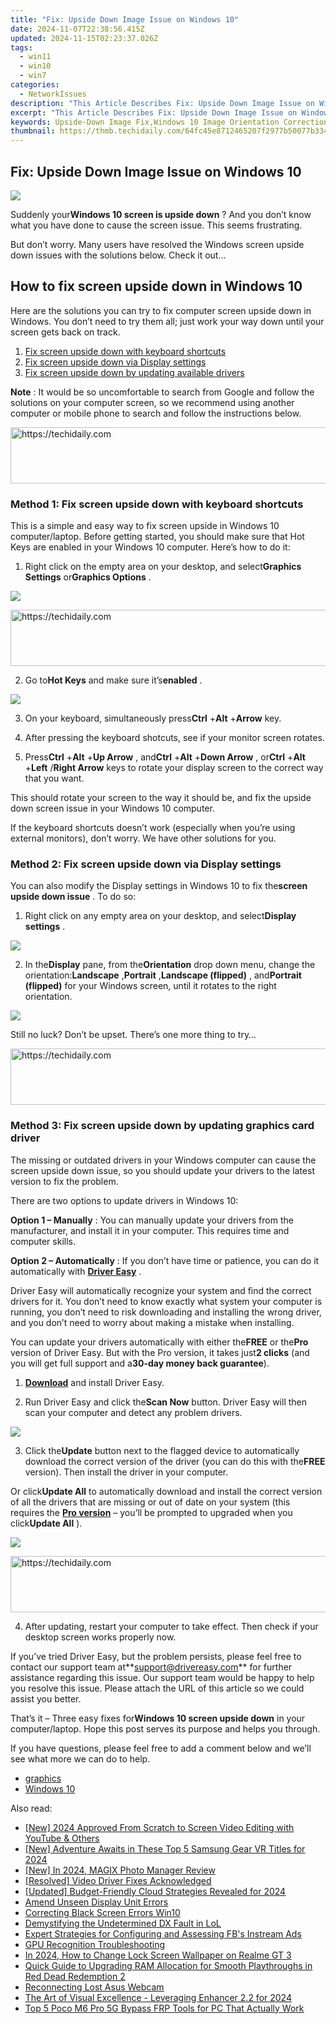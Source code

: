```yaml
---
title: "Fix: Upside Down Image Issue on Windows 10"
date: 2024-11-07T22:38:56.415Z
updated: 2024-11-15T02:23:37.026Z
tags:
  - win11
  - win10
  - win7
categories:
  - NetworkIssues
description: "This Article Describes Fix: Upside Down Image Issue on Windows 10"
excerpt: "This Article Describes Fix: Upside Down Image Issue on Windows 10"
keywords: Upside-Down Image Fix,Windows 10 Image Orientation Correction,Reverse Image Issue on PC,Correct Images in Windows Environment,Image Rotation Troubleshooting,Windows 10 Image Alignment Tips,Fixing Orientation Errors in Windows Desktop Photos
thumbnail: https://thmb.techidaily.com/64fc45e8712465207f2977b50077b33434cfc78bbcc61824e624b36663dd238a.jpg
---
```


## Fix: Upside Down Image Issue on Windows 10

![](https://images.drivereasy.com/wp-content/uploads/2018/06/img_5b16649a9fba1.jpg)

 Suddenly your**Windows 10 screen is upside down** ? And you don’t know what you have done to cause the screen issue. This seems frustrating.

 But don’t worry. Many users have resolved the Windows screen upside down issues with the solutions below. Check it out…

## How to fix screen upside down in Windows 10

 Here are the solutions you can try to fix computer screen upside down in Windows. You don’t need to try them all; just work your way down until your screen gets back on track.

1. [Fix screen upside down with keyboard shortcuts](#Fix1)
2. [Fix screen upside down via Display settings](#Fix2)
3. [Fix screen upside down by updating available drivers](#Fix3)

**Note** : It would be so uncomfortable to search from Google and follow the solutions on your computer screen, so we recommend using another computer or mobile phone to search and follow the instructions below.

<!-- affiliate ads begin -->
<a href="https://ephamedtechinc.pxf.io/c/5597632/2137202/26400" target="_top" id="2137202">
  <img src="//a.impactradius-go.com/display-ad/26400-2137202" border="0" alt="https://techidaily.com" width="728" height="90"/>
</a>
<img height="0" width="0" src="https://ephamedtechinc.pxf.io/i/5597632/2137202/26400" style="position:absolute;visibility:hidden;" border="0" />
<!-- affiliate ads end -->

###  Method 1: Fix screen upside down with keyboard shortcuts

 This is a simple and easy way to fix screen upside in Windows 10 computer/laptop. Before getting started, you should make sure that Hot Keys are enabled in your Windows 10 computer. Here’s how to do it:

 1) Right click on the empty area on your desktop, and select**Graphics Settings** or**Graphics Options** .

![](https://images.drivereasy.com/wp-content/uploads/2018/06/img_5b18e563d98db.jpg)

<!-- affiliate ads begin -->
<a href="https://unicoeye.pxf.io/c/5597632/2134246/18498" target="_top" id="2134246">
  <img src="//a.impactradius-go.com/display-ad/18498-2134246" border="0" alt="https://techidaily.com" width="728" height="90"/>
</a>
<img height="0" width="0" src="https://unicoeye.pxf.io/i/5597632/2134246/18498" style="position:absolute;visibility:hidden;" border="0" />
<!-- affiliate ads end -->

 2) Go to**Hot Keys** and make sure it’s**enabled** .

![](https://images.drivereasy.com/wp-content/uploads/2018/06/img_5b18e59b14930.jpg)

 3) On your keyboard, simultaneously press**Ctrl** +**Alt** +**Arrow** key.

 4) After pressing the keyboard shotcuts, see if your monitor screen rotates.

 5) Press**Ctrl** +**Alt** +**Up Arrow** , and**Ctrl** +**Alt** +**Down Arrow** , or**Ctrl** +**Alt** +**Left** /**Right Arrow** keys to rotate your display screen to the correct way that you want.

 This should rotate your screen to the way it should be, and fix the upside down screen issue in your Windows 10 computer.

 If the keyboard shortcuts doesn’t work (especially when you’re using external monitors), don’t worry. We have other solutions for you.

###  Method 2: Fix screen upside down via Display settings

 You can also modify the Display settings in Windows 10 to fix the**screen upside down issue** . To do so:

 1) Right click on any empty area on your desktop, and select**Display settings** .

![](https://images.drivereasy.com/wp-content/uploads/2018/06/img_5b1664f56b08b.jpg)

 2) In the**Display** pane, from the**Orientation** drop down menu, change the orientation:**Landscape** ,**Portrait** ,**Landscape (flipped)** , and**Portrait (flipped)** for your Windows screen, until it rotates to the right orientation.

![](https://images.drivereasy.com/wp-content/uploads/2018/06/img_5b16654b0c7e6.jpg)

 Still no luck? Don’t be upset. There’s one more thing to try…

<!-- affiliate ads begin -->
<a href="https://appsumo.8odi.net/c/5597632/2049379/7443" target="_top" id="2049379">
  <img src="//a.impactradius-go.com/display-ad/7443-2049379" border="0" alt="https://techidaily.com" width="728" height="90"/>
</a>
<img height="0" width="0" src="https://appsumo.8odi.net/i/5597632/2049379/7443" style="position:absolute;visibility:hidden;" border="0" />
<!-- affiliate ads end -->

###  Method 3: Fix screen upside down by updating graphics card driver

 The missing or outdated drivers in your Windows computer can cause the screen upside down issue, so you should update your drivers to the latest version to fix the problem.

There are two options to update drivers in Windows 10:

**Option 1 – Manually** : You can manually update your drivers from the manufacturer, and install it in your computer. This requires time and computer skills.

**Option 2 – Automatically** : If you don’t have time or patience, you can do it automatically with **[Driver Easy](https://tools.techidaily.com/drivereasy/download/)**  .

 Driver Easy will automatically recognize your system and find the correct drivers for it. You don’t need to know exactly what system your computer is running, you don’t need to risk downloading and installing the wrong driver, and you don’t need to worry about making a mistake when installing.

 You can update your drivers automatically with either the**FREE** or the**Pro** version of Driver Easy. But with the Pro version, it takes just**2 clicks** (and you will get full support and a**30-day money back guarantee**).

 1) **[Download](https://tools.techidaily.com/drivereasy/download/)**  and install Driver Easy.

 2) Run Driver Easy and click the**Scan Now** button. Driver Easy will then scan your computer and detect any problem drivers.

![](https://images.drivereasy.com/wp-content/uploads/2018/06/img_5b1665b20185d.jpg)

 3) Click the**Update** button next to the flagged device to automatically download the correct version of the driver (you can do this with the**FREE** version). Then install the driver in your computer.

 Or click**Update All** to automatically download and install the correct version of all the drivers that are missing or out of date on your system (this requires the **[Pro version](https://tools.techidaily.com/drivereasy/download/)**  – you’ll be prompted to upgraded when you click**Update All** ).

![](https://images.drivereasy.com/wp-content/uploads/2018/06/img_5b166616338a7.jpg)

<!-- affiliate ads begin -->
<a href="https://aligracehair.sjv.io/c/5597632/1938721/19272" target="_top" id="1938721">
  <img src="//a.impactradius-go.com/display-ad/19272-1938721" border="0" alt="https://techidaily.com" width="728" height="90"/>
</a>
<img height="0" width="0" src="https://aligracehair.sjv.io/i/5597632/1938721/19272" style="position:absolute;visibility:hidden;" border="0" />
<!-- affiliate ads end -->

 4) After updating, restart your computer to take effect. Then check if your desktop screen works properly now.

 If you’ve tried Driver Easy, but the problem persists, please feel free to contact our support team at**<support@drivereasy.com>** for further assistance regarding this issue. Our support team would be happy to help you resolve this issue. Please attach the URL of this article so we could assist you better.

  That’s it – Three easy fixes for**Windows 10 screen upside down** in your computer/laptop. Hope this post serves its purpose and helps you through.

 If you have questions, please feel free to add a comment below and we’ll see what more we can do to help.

* [graphics](https://tools.techidaily.com/drivereasy/download/)
* [Windows 10](https://tools.techidaily.com/drivereasy/download/)

<ins class="adsbygoogle"
     style="display:block"
     data-ad-format="autorelaxed"
     data-ad-client="ca-pub-7571918770474297"
     data-ad-slot="1223367746"></ins>

<ins class="adsbygoogle"
     style="display:block"
     data-ad-client="ca-pub-7571918770474297"
     data-ad-slot="8358498916"
     data-ad-format="auto"
     data-full-width-responsive="true"></ins>

<span class="atpl-alsoreadstyle">Also read:</span>
<div><ul>
<li><a href="https://eaxpv-info.techidaily.com/new-2024-approved-from-scratch-to-screen-video-editing-with-youtube-and-others/"><u>[New] 2024 Approved From Scratch to Screen Video Editing with YouTube & Others</u></a></li>
<li><a href="https://vp-tips.techidaily.com/new-adventure-awaits-in-these-top-5-samsung-gear-vr-titles-for-2024/"><u>[New] Adventure Awaits in These Top 5 Samsung Gear VR Titles for 2024</u></a></li>
<li><a href="https://fox-boxes.techidaily.com/new-in-2024-magix-photo-manager-review/"><u>[New] In 2024, MAGIX Photo Manager Review</u></a></li>
<li><a href="https://network-issues.techidaily.com/resolved-video-driver-fixes-acknowledged/"><u>[Resolved] Video Driver Fixes Acknowledged</u></a></li>
<li><a href="https://fox-access.techidaily.com/updated-budget-friendly-cloud-strategies-revealed-for-2024/"><u>[Updated] Budget-Friendly Cloud Strategies Revealed for 2024</u></a></li>
<li><a href="https://network-issues.techidaily.com/amend-unseen-display-unit-errors/"><u>Amend Unseen Display Unit Errors</u></a></li>
<li><a href="https://network-issues.techidaily.com/correcting-black-screen-errors-win10/"><u>Correcting Black Screen Errors Win10</u></a></li>
<li><a href="https://network-issues.techidaily.com/demystifying-the-undetermined-dx-fault-in-lol/"><u>Demystifying the Undetermined DX Fault in LoL</u></a></li>
<li><a href="https://facebook-videos.techidaily.com/expert-strategies-for-configuring-and-assessing-fbs-instream-ads/"><u>Expert Strategies for Configuring and Assessing FB's Instream Ads</u></a></li>
<li><a href="https://network-issues.techidaily.com/gpu-recognition-troubleshooting/"><u>GPU Recognition Troubleshooting</u></a></li>
<li><a href="https://easy-unlock-android.techidaily.com/in-2024-how-to-change-lock-screen-wallpaper-on-realme-gt-3-by-drfone-android/"><u>In 2024, How to Change Lock Screen Wallpaper on Realme GT 3</u></a></li>
<li><a href="https://win-howtos.techidaily.com/quick-guide-to-upgrading-ram-allocation-for-smooth-playthroughs-in-red-dead-redemption-2/"><u>Quick Guide to Upgrading RAM Allocation for Smooth Playthroughs in Red Dead Redemption 2</u></a></li>
<li><a href="https://network-issues.techidaily.com/reconnecting-lost-asus-webcam/"><u>Reconnecting Lost Asus Webcam</u></a></li>
<li><a href="https://some-guidance.techidaily.com/the-art-of-visual-excellence-leveraging-enhancer-22-for-2024/"><u>The Art of Visual Excellence - Leveraging Enhancer 2.2 for 2024</u></a></li>
<li><a href="https://android-frp.techidaily.com/top-5-poco-m6-pro-5g-bypass-frp-tools-for-pc-that-actually-work-by-drfone-android/"><u>Top 5 Poco M6 Pro 5G Bypass FRP Tools for PC That Actually Work</u></a></li>
</ul></div>


